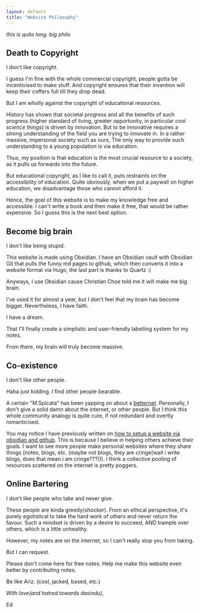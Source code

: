 ```yaml
---
layout: default
title: "Website Philosophy"
---
```


*this is quite long. big philo*

## Death to Copyright

I don't like copyright.

I guess I'm fine with the whole commercial copyright, people gotta be incentivised to make stuff. And copyright ensures that their invention will keep their coffers full till they drop dead.

But I am wholly against the copyright of educational resources. 

History has shown that societal progress and all the benefits of such progress (higher standard of living, greater opportunity, in particular *cool science things*) is driven by innovation. But to be innovative requires a strong understanding of the field you are trying to innovate in. In a rather massive, impersonal society such as ours, The only way to provide such understanding to a young population is via education. 

Thus, my position is that education is the most crucial resource to a society, as it pulls us forwards into the future.

But educational copyright, as I like to call it, puts restraints on the accessibility of education. Quite obviously, when we put a paywall on higher education, we disadvantage those who cannot afford it.

Hence, the goal of this website is to make my knowledge free and accessible. I can't write a book and then make it free, that would be rather expensive. So I guess this is the next best option.

## Become big brain

I don't like being stupid.

This website is made using Obsidian. I have an Obsidian vault with Obsidian Git that pulls the funny md pages to github, which then converts it into a website format via Hugo, the last part is thanks to Quartz :)

Anyways, I use Obsidian cause Christian Choe told me it will make me big brain.

I've used it for almost a year, but I don't feel that my brain has become bigger. Nevertheless, I have faith. 

I have a dream.

That I'll finally create a simplistic and user-friendly labelling system for my notes.

From there, my brain will truly become massive.

## Co-existence

I don't like other people.

Haha just kidding. I find other people bearable. 

A certain "M.Spicata" has been yapping on about a [betternet](https://spicata.github.io/betternet/). Personally, I don't give a solid damn about the internet, or other people. But I think this whole community analogy is quite cute, if not redundant and overtly romanticised. 

You may notice I have previously written on [how to setup a website via obsidian and github](25-02-2023%20How%20to%20make%20a%20note-taking%20website%20WITHOUT%20PAYING.md). This is because I believe in helping others achieve their goals. I want to see more people make personal websites where they share things (notes, blogs, etc. (maybe not blogs, they are cringe(wait i write blogs, does that mean i am cringe???))). I think a collective pooling of resources scattered on the internet is pretty poggers.

## Online Bartering

I don't like people who take and never give.

These people are kinda greedy(shocker). From an ethical perspective, it's purely egotistical to take the hard work of others and never return the favour. Such a mindset is driven by a desire to succeed, AND trample over others, which is a little unhealthy.

However, my notes are on the internet, so I can't really stop you from taking.

But I can request.

Please don't come here for free notes. Help me make this website even better by contributing notes.

Be like Ariz. (cool, jacked, based, etc.)


*With love(and hatred towards dasindu),*

Ed
